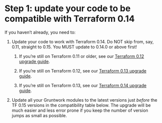 # Step 1: update your code to be compatible with Terraform 0.14

If you haven’t already, you need to:

1.  Update your code to work with Terraform 0.14. Do NOT skip from, say, 0.11, straight to 0.15. You MUST update to
    0.14.0 or above first!

    1.  If you’re still on Terraform 0.11 or older, see our
        [Terraform 0.12 upgrade guide](https://docs.gruntwork.io/guides/upgrading-to-tf12-tg19/).

    2.  If you’re still on Terraform 0.12, see our
        [Terraform 0.13 upgrade guide](https://gruntwork.io/guides/upgrades/how-to-update-to-terraform-13/).

    3.  If you’re still on Terraform 0.13, see our
        [Terraform 0.14 upgrade guide](https://gruntwork.io/guides/upgrades/how-to-update-to-terraform-14/).

2.  Update all your Gruntwork modules to the latest versions just _before_ the TF 0.15 versions in the compatibility
    table below. The upgrade will be much easier and less error prone if you keep the number of version jumps as small
    as possible.


<!-- ##DOCS-SOURCER-START
{"sourcePlugin":"Local File Copier","hash":"ce2bbc1ac93d86af9cf6ca24ddbcfa18"}
##DOCS-SOURCER-END -->
